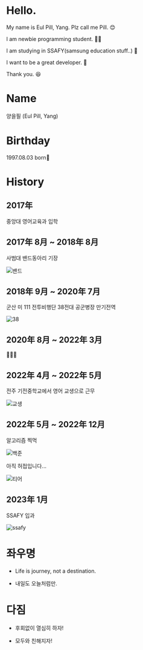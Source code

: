 # Hello.

My name is Eul Pill, Yang. Plz call me Pill. 😊

I am newbie programming student. :man_student:

I am studying in SSAFY(samsung education stuff..) :school:

I want to be a great developer. :muscle:

Thank you. :laughing:





# Name

양을필 (Eul Pill, Yang)







# Birthday

1997.08.03 born:cow2:







# History

## 2017年

 중앙대 영어교육과 입학











## 2017年 8月 ~ 2018年 8月



사범대 밴드동아리 기장

![밴드](C:\Users\SSAFY\Desktop\GIT\dreammandoo\assets\밴드.jpg)





















## 2018年 9月 ~ 2020年 7月



군산 미 111 전투비행단 38전대 공군병장 만기전역

![38](C:\Users\SSAFY\Desktop\GIT\dreammandoo\assets\38.jpg)











## 2020年 8月 ~ 2022年 3月



:dog::100::deciduous_tree:















## 2022年 4月 ~ 2022年 5月



전주 기전중학교에서 영어 교생으로 근무

![교생](C:\Users\SSAFY\Desktop\GIT\dreammandoo\assets\교생.jpg)







## 2022年 5月 ~ 2022年 12月



알고리즘 찍먹

![백준](C:\Users\SSAFY\Desktop\GIT\dreammandoo\assets\찍먹.png)











아직 허접입니다...

![티어](C:\Users\SSAFY\Desktop\GIT\dreammandoo\assets\티어.jpg)









## 2023年 1月



SSAFY 입과



![ssafy](C:\Users\SSAFY\Desktop\GIT\dreammandoo\assets\ssafy.png)







# 좌우명



- Life is journey, not a destination.



- 내일도 오늘처럼만.









# 다짐



- 후회없이 열심히 하자!

  

- 모두와 친해지자!







